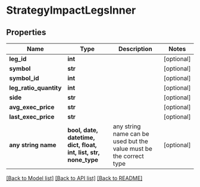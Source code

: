 # StrategyImpactLegsInner


## Properties
Name | Type | Description | Notes
------------ | ------------- | ------------- | -------------
**leg_id** | **int** |  | [optional] 
**symbol** | **str** |  | [optional] 
**symbol_id** | **int** |  | [optional] 
**leg_ratio_quantity** | **int** |  | [optional] 
**side** | **str** |  | [optional] 
**avg_exec_price** | **str** |  | [optional] 
**last_exec_price** | **str** |  | [optional] 
**any string name** | **bool, date, datetime, dict, float, int, list, str, none_type** | any string name can be used but the value must be the correct type | [optional]

[[Back to Model list]](../README.md#documentation-for-models) [[Back to API list]](../README.md#documentation-for-api-endpoints) [[Back to README]](../README.md)


